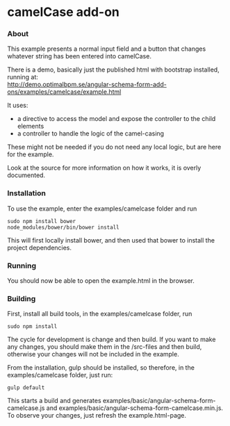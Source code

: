 
camelCase add-on
=================
### About

This example presents a normal input field and a button that changes whatever string has been entered into camelCase.

There is a demo, basically just the published html with bootstrap installed, running at:<br /> 
http://demo.optimalbpm.se/angular-schema-form-add-ons/examples/camelcase/example.html

It uses:
* a directive to access the model and expose the controller to the child elements
* a controller to handle the logic of the camel-casing

These might not be needed if you do not need any local logic, but are here for the example.

Look at the source for more information on how it works, it is overly documented.


### Installation
To use the example, enter the examples/camelcase folder and run
    
    sudo npm install bower
    node_modules/bower/bin/bower install
    
This will first locally install bower, and then used that bower to install the project dependencies. 


### Running

You should now be able to open the example.html in the browser.


### Building

First, install all build tools, in the examples/camelcase folder, run

    sudo npm install


The cycle for development is change and then build. 
If you want to make any changes, you should make them in the /src-files and then build, otherwise your changes
will not be included in the example. 

From the installation, gulp should be installed, so therefore, in the examples/camelcase folder, just run: 
   
    gulp default
   
This starts a build and generates examples/basic/angular-schema-form-camelcase.js and examples/basic/angular-schema-form-camelcase.min.js.
To observe your changes, just refresh the example.html-page.